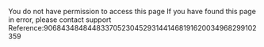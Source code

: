 You do not have permission to access this page If you have found this page in error, please contact support Reference:906843484844833705230452931441468191620034968299102359